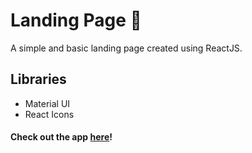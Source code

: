# Landing Page 🌆
A simple and basic landing page created using ReactJS.

## Libraries
- Material UI
- React Icons

#### Check out the app [here](https://landing-page-dun.vercel.app/)!
